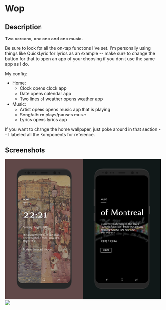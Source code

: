# Wop 

## Description
Two screens, one one and one music.

Be sure to look for all the on-tap functions I've set. I'm personally using things like QuickLyric for lyrics as an example -- make sure to change the button for that to open an app of your choosing if you don't use the same app as I do.

My config:
  - Home:
    - Clock opens clock app
    - Date opens calendar app
    - Two lines of weather opens weather app
  - Music:
    - Artist opens opens music app that is playing
    - Song/album plays/pauses music
    - Lyrics opens lyrics app

If you want to change the home wallpaper, just poke around in that section -- I labeled all the Komponents for reference.

## Screenshots

<img src="https://github.com/676339784/kustom/blob/master/Wop/Wop.png" width=550>

<img src="https://github.com/676339784/kustom/blob/master/Wop/Combined%202.png" width=550>
